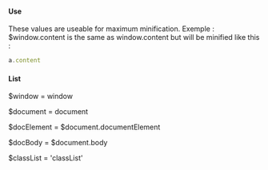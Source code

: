 #### Use
These values are useable for maximum minification.
Exemple : $window.content is the same as window.content but will be minified like this :

```javascript
a.content
```

#### List
$window = window

$document = document

$docElement = $document.documentElement

$docBody = $document.body

$classList = 'classList'
